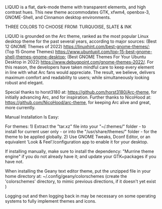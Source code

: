 LIQUID is a flat, dark-mode theme with transparent elements, and high contrast hues. This new theme accommodates GTK, xfwm4, openbox-3, GNOME-Shell, and Cinnamon desktop environments.

THREE COLORS TO CHOOSE FROM: TURQUOISE, SLATE & INK

LIQUID is grounded on the Arc theme, ranked as the most popular Linux desktop theme for the past several years, according to major sources: (Best 12 GNOME Themes of 2022) https://linuxhint.com/best-gnome-themes/; (Top 15 Gnome Themes) https://www.ubuntupit.com/top-15-best-gnome-shell-themes-gnome-desktop; (Best GNOME Themes For Your Ubuntu Desktop in 2022) https://www.debugpoint.com/gnome-themes-2022/. For this reason, the developers have taken mindful care to keep every element in line with what Arc fans would appreciate. The result, we believe, delivers maximum comfort and readability to users; while simultaneously looking robust and elegant.


Special thanks to horst3180 at: https://github.com/horst3180/Arc-theme, for initially advancing Arc, and for inspiration. Further thanks to NicoHood at: https://github.com/NicoHood/arc-theme, for keeping Arc alive and great, more currently.


Manual Installation Is Easy:

For themes: 1) Extract the "tar.xz" file into your "~/.themes/" folder - to install for current user only - or into the "/usr/share/themes/" folder - for the theme to be applied globally. 2) Use GNOME Tweaks, Dconf Editor, or an equivalent 'Look & Feel'/configuration app to enable it for your desktop.

If installing manually, make sure to install the dependency: "Murrine theme engine" if you do not already have it; and update your GTK+packages if you have not.

When installing the Geany text editor theme, put the unzipped file in your home directory at: ~/.config/geany/colorschemes (create the 'colorschemes' directory, to mimic previous directions, if it doesn't yet exist )

Logging out and then logging back in may be necessary on some operating systems to fully implement themes and icons.

